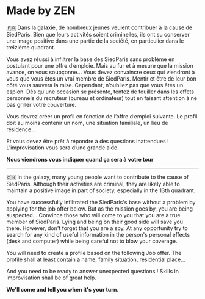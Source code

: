 # Made by ZEN

🇫🇷 Dans la galaxie, de nombreux jeunes veulent contribuer à la cause de SiedParis. Bien que leurs activités soient criminelles, ils ont su conserver une image positive dans une partie de la société, en particulier dans le treizième quadrant.

Vous avez réussi à infiltrer la base des SiedParis sans problème en postulant pour une offre d’emploie.
Mais au fur et à mesure que la mission avance, on vous soupçonne… 
Vous devez convaincre ceux qui viendront à vous que vous êtes un vrai membre de SiedParis. Mentir et être de leur bon côté vous sauvera la mise. 
Cependant, n’oubliez pas que vous êtes un espion. Dès qu'une occasion se présente, tentez de fouiller dans les effets personnels du recruteur (bureau et ordinateur) tout en faisant attention à ne pas griller votre couverture.

Vous devrez créer un profil en fonction de l’offre d’emploi suivante. Le profil doit au moins contenir un nom, une situation familiale, un lieu de résidence…

Et vous devez être prêt à répondre à des questions inattendues ! L'improvisation vous sera d’une grande aide.

**Nous viendrons vous indiquer quand ça sera à votre tour**

--------------------------------------------------------------------------------------------------------------

🇬🇧 In the galaxy, many young people want to contribute to the cause of SiedParis. Although their activities are criminal, they are likely able to maintain a positive image in part of society, especially in the 13th quadrant.


You have successfully infiltrated the SiedParis's base without a problem by applying for the job offer below. But as the mission goes by, you are being suspected… Convince those who will come to you that you are a true member of SiedParis. Lying and being on their good side will save you there. However, don't forget that you are a spy. At any opportunity try to search for any kind of useful information in the person's personal effects (desk and computer) while being careful not to blow your coverage.


You will need to create a profile based on the following Job offer. The profile shall at least contain a name, family situation, residential place…

And you need to be ready to answer unexpected questions ! Skills in improvisation shall be of great help.

**We'll come and tell you when it's your turn**.
